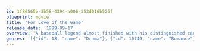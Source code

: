 ```yaml
---
id: 1f86565b-3b58-4394-a006-353d016b526f
blueprint: movie
title: 'For Love of the Game'
release_date: '1999-09-17'
overview: 'A baseball legend almost finished with his distinguished career at the age of forty has one last chance to prove who he is, what he is capable of, and win the heart of the woman he has loved for the past four years.'
genres: '[{"id": 18, "name": "Drama"}, {"id": 10749, "name": "Romance"}]'
---
```


